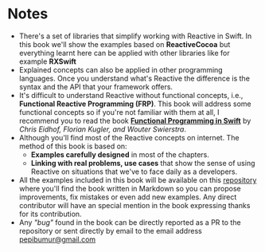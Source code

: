 # Notes

- There's a set of libraries that simplify working with Reactive in Swift. In this book we'll show the examples based on **ReactiveCocoa** but everything learnt here can be applied with other libraries like for example **RXSwift**
- Explained concepts can also be applied in other programming languages. Once you understand what's Reactive the difference is the syntax and the API that your framework offers.
- It's difficult to understand Reactive without functional concepts, i.e., **Functional Reactive Programming (FRP)**. This book will address some functional concepts so if you're not familiar with them at all, I recommend you to read the book [**Functional Programming in Swift**](https://www.objc.io/books/) by *Chris Eidhof, Florian Kugler, and Wouter Swierstra*.
- Although you'll find  most of the Reactive concepts on internet. The method of this book is based on:
  	- **Examples carefully designed** in most of the chapters.
	- **Linking with real problems, use cases** that show the sense of using Reactive on situations that we've to face daily as a developers.
- All the examples included in this book will be available on this [repository](https://github.com/pepibumur/functional-reactive-programming-swift) where you'll find the book written in Markdown so you can propose improvements, fix mistakes or even add new examples. Any direct contributor will have an special mention in the book expressing thanks for its contribution.
- Any *"bug"* found in the book can be directly reported as a PR to the repository or sent directly by email to the email address [pepibumur@gmail.com](mailto://pepibumur@gmail.com)
